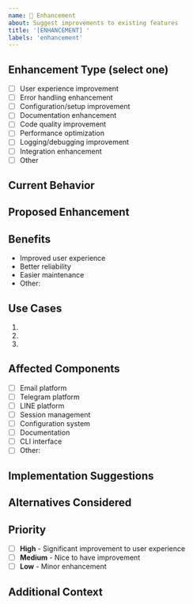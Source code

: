 ```yaml
---
name: 🔧 Enhancement
about: Suggest improvements to existing features
title: '[ENHANCEMENT] '
labels: 'enhancement'
---
```


<!--
🏷️ ISSUE TITLE NAMING RULES:
Format: [ENHANCEMENT] Short clear description of the improvement

✅ GOOD EXAMPLES:
- [ENHANCEMENT] Improve email template customization
- [ENHANCEMENT] Add retry mechanism for failed notifications
- [ENHANCEMENT] Better error messages for configuration issues
- [ENHANCEMENT] Enhance session cleanup automation
- [ENHANCEMENT] Improve Telegram bot command parsing
- [ENHANCEMENT] Add configuration validation on startup

❌ BAD EXAMPLES:
- Enhancement (no [ENHANCEMENT] prefix)
- [ENHANCEMENT] Better (too vague)
- Improve this (no [ENHANCEMENT] prefix)
- [ENHANCEMENT] Make it better (not specific)

📋 ISSUE TYPES AVAILABLE:
1. 🐛 Bug Report - Report broken functionality
2. ✨ Feature Request - Request new features
3. ❓ Question - Ask questions
4. 🔒 Security - Report security issues
5. ⚡ Performance - Report performance issues
6. 🔧 Enhancement (this template) - Suggest improvements
7. 💬 Discussion - General discussions
-->

## Enhancement Type (select one)
- [ ] User experience improvement
- [ ] Error handling enhancement
- [ ] Configuration/setup improvement
- [ ] Documentation enhancement
- [ ] Code quality improvement
- [ ] Performance optimization
- [ ] Logging/debugging improvement
- [ ] Integration enhancement
- [ ] Other

## Current Behavior
<!-- How does the feature work currently? -->

## Proposed Enhancement
<!-- What improvement do you suggest? -->

## Benefits
<!-- What benefits would this enhancement provide? -->
- Improved user experience
- Better reliability
- Easier maintenance
- Other: 

## Use Cases
<!-- Provide examples of how this enhancement would be used -->
1. 
2. 
3. 

## Affected Components
- [ ] Email platform
- [ ] Telegram platform
- [ ] LINE platform
- [ ] Session management
- [ ] Configuration system
- [ ] Documentation
- [ ] CLI interface
- [ ] Other: 

## Implementation Suggestions
<!-- If you have ideas on how to implement this -->

## Alternatives Considered
<!-- What other approaches have you considered? -->

## Priority
- [ ] **High** - Significant improvement to user experience
- [ ] **Medium** - Nice to have improvement
- [ ] **Low** - Minor enhancement

## Additional Context
<!-- Screenshots, mockups, examples, etc. -->